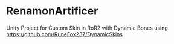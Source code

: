 # RenamonArtificer
Unity Project for Custom Skin in RoR2 with Dynamic Bones using
https://github.com/RuneFox237/DynamicSkins

